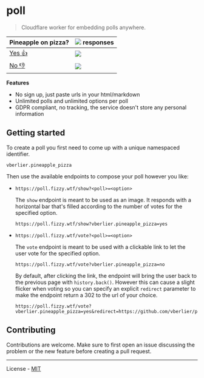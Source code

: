 # poll

> Cloudflare worker for embedding polls anywhere.

| Pineapple on pizza?                                                                                                 | ![](https://poll.fizzy.wtf/count?vberlier.pineapple_pizza) responses |
| ------------------------------------------------------------------------------------------------------------------- | -------------------------------------------------------------------- |
| [Yes 👍](https://poll.fizzy.wtf/vote?vberlier.pineapple_pizza=yes&redirect=https://github.com/vberlier/poll%23poll) | ![](https://poll.fizzy.wtf/show?vberlier.pineapple_pizza=yes)        |
| [No 👎](https://poll.fizzy.wtf/vote?vberlier.pineapple_pizza=no&redirect=https://github.com/vberlier/poll%23poll)   | ![](https://poll.fizzy.wtf/show?vberlier.pineapple_pizza=no)         |

**Features**

- No sign up, just paste urls in your html/markdown
- Unlimited polls and unlimited options per poll
- GDPR compliant, no tracking, the service doesn't store any personal information

## Getting started

To create a poll you first need to come up with a unique namespaced identifier.

```
vberlier.pineapple_pizza
```

Then use the available endpoints to compose your poll however you like:

- `https://poll.fizzy.wtf/show?<poll>=<option>`

  The `show` endpoint is meant to be used as an image. It responds with a horizontal bar that's filled according to the number of votes for the specified option.

  ```
  https://poll.fizzy.wtf/show?vberlier.pineapple_pizza=yes
  ```

- `https://poll.fizzy.wtf/vote?<poll>=<option>`

  The `vote` endpoint is meant to be used with a clickable link to let the user vote for the specified option.

  ```
  https://poll.fizzy.wtf/vote?vberlier.pineapple_pizza=no
  ```

  By default, after clicking the link, the endpoint will bring the user back to the previous page with `history.back()`. However this can cause a slight flicker when voting so you can specify an explicit `redirect` parameter to make the endpoint return a 302 to the url of your choice.

  ```
  https://poll.fizzy.wtf/vote?vberlier.pineapple_pizza=yes&redirect=https://github.com/vberlier/poll
  ```

## Contributing

Contributions are welcome. Make sure to first open an issue discussing the problem or the new feature before creating a pull request.

---

License - [MIT](https://github.com/vberlier/poll/blob/main/LICENSE)
